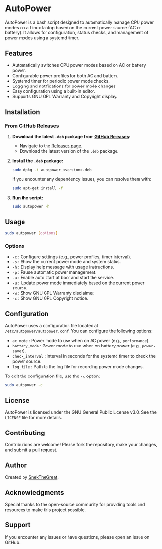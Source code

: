 # AutoPower

AutoPower is a bash script designed to automatically manage CPU power modes on a Linux laptop based on the current power source (AC or battery). It allows for configuration, status checks, and management of power modes using a systemd timer.

## Features

- Automatically switches CPU power modes based on AC or battery power.
- Configurable power profiles for both AC and battery.
- Systemd timer for periodic power mode checks.
- Logging and notifications for power mode changes.
- Easy configuration using a built-in editor.
- Supports GNU GPL Warranty and Copyright display.

## Installation

### From GitHub Releases

1. **Download the latest `.deb` package from [GitHub Releases](https://github.com/snek-the-great/autopower/releases):**
   - Navigate to the [Releases page](https://github.com/snek-the-great/autopower/releases).
   - Download the latest version of the `.deb` package.

2. **Install the `.deb` package:**
   ```bash
   sudo dpkg -i autopower_<version>.deb
   ```

   If you encounter any dependency issues, you can resolve them with:
   ```bash
   sudo apt-get install -f
   ```

3. **Run the script:**
   ```bash
   sudo autopower -h
   ```

## Usage

```bash
sudo autopower [options]
```

### Options

- `-c` : Configure settings (e.g., power profiles, timer interval).
- `-s` : Show the current power mode and system status.
- `-h` : Display help message with usage instructions.
- `-p` : Pause automatic power management.
- `-a` : Enable auto start at boot and start the service.
- `-u` : Update power mode immediately based on the current power source.
- `-w` : Show GNU GPL Warranty disclaimer.
- `-c` : Show GNU GPL Copyright notice.

## Configuration

AutoPower uses a configuration file located at `/etc/autopower/autopower.conf`. You can configure the following options:

- `ac_mode` : Power mode to use when on AC power (e.g., `performance`).
- `battery_mode` : Power mode to use when on battery power (e.g., `power-saver`).
- `check_interval` : Interval in seconds for the systemd timer to check the power source.
- `log_file` : Path to the log file for recording power mode changes.

To edit the configuration file, use the `-c` option:

```bash
sudo autopower -c
```

## License

AutoPower is licensed under the GNU General Public License v3.0. See the `LICENSE` file for more details.

## Contributing

Contributions are welcome! Please fork the repository, make your changes, and submit a pull request.

## Author

Created by [SnekTheGreat](https://github.com/snek-the-great).

## Acknowledgments

Special thanks to the open-source community for providing tools and resources to make this project possible.

## Support

If you encounter any issues or have questions, please open an issue on GitHub.